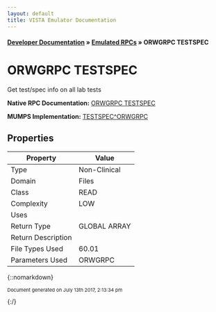```yaml
---
layout: default
title: VISTA Emulator Documentation
---
```


#### [Developer Documentation](../index) &#187; [Emulated RPCs](TableOfContents) &#187; ORWGRPC TESTSPEC<br/>
# ORWGRPC TESTSPEC

Get test/spec info on all lab tests

**Native RPC Documentation:** [ORWGRPC TESTSPEC](../VISTARPC/ORWGRPC_TESTSPEC)

**MUMPS Implementation:** [TESTSPEC^ORWGRPC](http://code.osehra.org/dox/Routine_ORWGRPC_source.html)

## Properties

Property | Value
--- | ---
Type | Non-Clinical
Domain | Files
Class | READ
Complexity | LOW
Uses | 
Return Type | GLOBAL ARRAY
Return Description | 
File Types Used | 60.01
Parameters Used | ORWGRPC


{::nomarkdown} <br/><p style="font-size: 11px">Document generated on July 13th 2017, 2:13:34 pm</p>{:/}